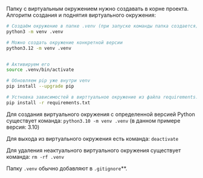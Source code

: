 Папку с виртуальным окружением нужно создавать в корне проекта.
Алгоритм создания и поднятия виртуального окружения:
```bash
# Создаём окружение в папке .venv (при запуске команды папка создается)
python3 -m venv .venv

# Можно создать окружение конкретной версии
python3.12 -m venv .venv


# Активируем его
source .venv/bin/activate

# Обновляем pip уже внутри venv
pip install --upgrade pip

# Устновка зависимостей в вирттуальное окружение из файла requirements.txt
pip install -r requirements.txt
```

Для создания виртуального окружения с определенной версией Python существует команда: `python3.10 -m venv .venv` (в данном примере версия: 3.10)

Для выхода из виртуального окружения есть команда: 
`deactivate`

Для удаления неактуального виртуального окружения существует команда:
`rm -rf .venv`

Папку `.venv` обычно добавляют в `.gitignore`**.


